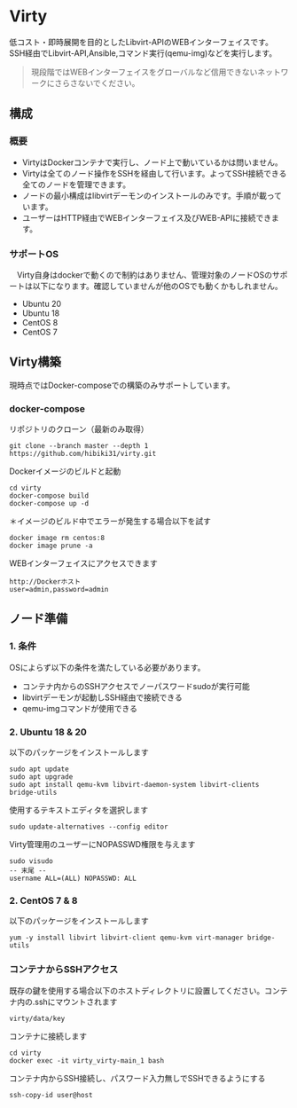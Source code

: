 # Virty

低コスト・即時展開を目的としたLibvirt-APIのWEBインターフェイスです。SSH経由でLibvirt-API,Ansible,コマンド実行(qemu-img)などを実行します。

> 現段階ではWEBインターフェイスをグローバルなど信用できないネットワークにさらさないでください。



## 構成

### 概要

- VirtyはDockerコンテナで実行し、ノード上で動いているかは問いません。
- Virtyは全てのノード操作をSSHを経由して行います。よってSSH接続できる全てのノードを管理できます。
- ノードの最小構成はlibvirtデーモンのインストールのみです。手順が載っています。
- ユーザーはHTTP経由でWEBインターフェイス及びWEB-APIに接続できます。



### サポートOS

　Virty自身はdockerで動くので制約はありません、管理対象のノードOSのサポートは以下になります。確認していませんが他のOSでも動くかもしれません。

- Ubuntu 20
- Ubuntu 18
- CentOS 8
- CentOS 7



## Virty構築

現時点ではDocker-composeでの構築のみサポートしています。

### docker-compose

リポジトリのクローン（最新のみ取得）

```
git clone --branch master --depth 1 https://github.com/hibiki31/virty.git
```

Dockerイメージのビルドと起動

```
cd virty
docker-compose build
docker-compose up -d
```

＊イメージのビルド中でエラーが発生する場合以下を試す

```
docker image rm centos:8 
docker image prune -a
```

WEBインターフェイスにアクセスできます

```
http://Dockerホスト
user=admin,password=admin
```



## ノード準備

### 1. 条件

OSによらず以下の条件を満たしている必要があります。

- コンテナ内からのSSHアクセスでノーパスワードsudoが実行可能
- libvirtデーモンが起動しSSH経由で接続できる
- qemu-imgコマンドが使用できる



### 2. Ubuntu 18 & 20

以下のパッケージをインストールします

```
sudo apt update
sudo apt upgrade
sudo apt install qemu-kvm libvirt-daemon-system libvirt-clients bridge-utils
```

使用するテキストエディタを選択します

```
sudo update-alternatives --config editor
```

Virty管理用のユーザーにNOPASSWD権限を与えます

```
sudo visudo
-- 末尾 --
username ALL=(ALL) NOPASSWD: ALL
```



### 2. CentOS 7 & 8

以下のパッケージをインストールします

```
yum -y install libvirt libvirt-client qemu-kvm virt-manager bridge-utils
```



### コンテナからSSHアクセス

既存の鍵を使用する場合以下のホストディレクトリに設置してください。コンテナ内の.sshにマウントされます

```
virty/data/key
```

コンテナに接続します

```
cd virty
docker exec -it virty_virty-main_1 bash
```

コンテナ内からSSH接続し、パスワード入力無しでSSHできるようにする

```
ssh-copy-id user@host
```

